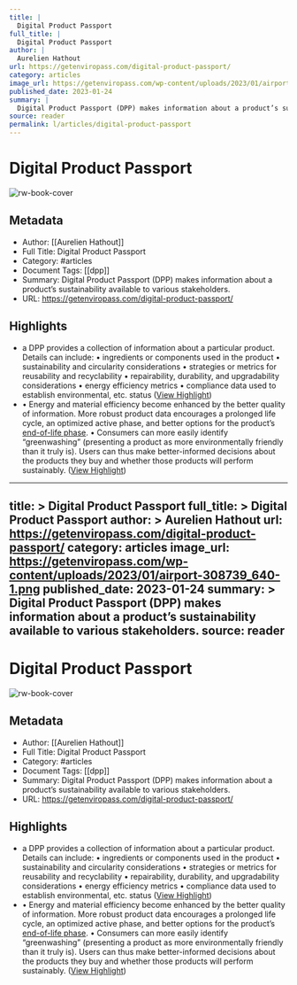 ```yaml
---
title: |
  Digital Product Passport
full_title: |
  Digital Product Passport
author: |
  Aurelien Hathout
url: https://getenviropass.com/digital-product-passport/
category: articles
image_url: https://getenviropass.com/wp-content/uploads/2023/01/airport-308739_640-1.png
published_date: 2023-01-24
summary: |
  Digital Product Passport (DPP) makes information about a product’s sustainability available to various stakeholders.
source: reader
permalink: l/articles/digital-product-passport
---
```

# Digital Product Passport

![rw-book-cover](https://getenviropass.com/wp-content/uploads/2023/01/airport-308739_640-1.png)

## Metadata
- Author: [[Aurelien Hathout]]
- Full Title: Digital Product Passport
- Category: #articles
- Document Tags: [[dpp]] 
- Summary: Digital Product Passport (DPP) makes information about a product’s sustainability available to various stakeholders.
- URL: https://getenviropass.com/digital-product-passport/

## Highlights
- a DPP provides a collection of information about a particular product. Details can include:
  • ingredients or components used in the product
  • sustainability and circularity considerations
  • strategies or metrics for reusability and recyclability
  • repairability, durability, and upgradability considerations
  • energy efficiency metrics
  • compliance data used to establish environmental, etc. status ([View Highlight](https://read.readwise.io/read/01hq35m9ehrnkmsyzs4m0mfz3v))
- • Energy and material efficiency become enhanced by the better quality of information. More robust product data encourages a prolonged life cycle, an optimized active phase, and better options for the product’s [end-of-life phase](https://getenviropass.com/life-cycle-assessment/).
  • Consumers can more easily identify “greenwashing” (presenting a product as more environmentally friendly than it truly is). Users can thus make better-informed decisions about the products they buy and whether those products will perform sustainably. ([View Highlight](https://read.readwise.io/read/01hq35nx4n33zspz23gynmnnhg))


---
title: >
  Digital Product Passport
full_title: >
  Digital Product Passport
author: >
  Aurelien Hathout
url: https://getenviropass.com/digital-product-passport/
category: articles
image_url: https://getenviropass.com/wp-content/uploads/2023/01/airport-308739_640-1.png
published_date: 2023-01-24
summary: >
  Digital Product Passport (DPP) makes information about a product’s sustainability available to various stakeholders.
source: reader
---
# Digital Product Passport

![rw-book-cover](https://getenviropass.com/wp-content/uploads/2023/01/airport-308739_640-1.png)

## Metadata
- Author: [[Aurelien Hathout]]
- Full Title: Digital Product Passport
- Category: #articles
- Document Tags: [[dpp]] 
- Summary: Digital Product Passport (DPP) makes information about a product’s sustainability available to various stakeholders.
- URL: https://getenviropass.com/digital-product-passport/

## Highlights
- a DPP provides a collection of information about a particular product. Details can include:
  • ingredients or components used in the product
  • sustainability and circularity considerations
  • strategies or metrics for reusability and recyclability
  • repairability, durability, and upgradability considerations
  • energy efficiency metrics
  • compliance data used to establish environmental, etc. status ([View Highlight](https://read.readwise.io/read/01hq35m9ehrnkmsyzs4m0mfz3v))
- • Energy and material efficiency become enhanced by the better quality of information. More robust product data encourages a prolonged life cycle, an optimized active phase, and better options for the product’s [end-of-life phase](https://getenviropass.com/life-cycle-assessment/).
  • Consumers can more easily identify “greenwashing” (presenting a product as more environmentally friendly than it truly is). Users can thus make better-informed decisions about the products they buy and whether those products will perform sustainably. ([View Highlight](https://read.readwise.io/read/01hq35nx4n33zspz23gynmnnhg))


